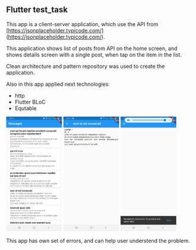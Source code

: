 ## Flutter test_task
This app is a client-server application, which use the API from [https://jsonplaceholder.typicode.com/] (https://jsonplaceholder.typicode.com/).

This application shows list of posts from API on the home screen, and shows details screen with a single post, when tap on the item in the list.

Clean architecture and pattern repository was used to create the application.

Also in this app applied next technologies:
* http
* Flutter BLoC
* Equtable

<p align="justify">
<img src="screenshots/1.png" width=150>

<img src="screenshots/2.png" width=150>

<img src="screenshots/3.png" width=150>
</p>

This app has own set of errors, and can help user understend the problem.

